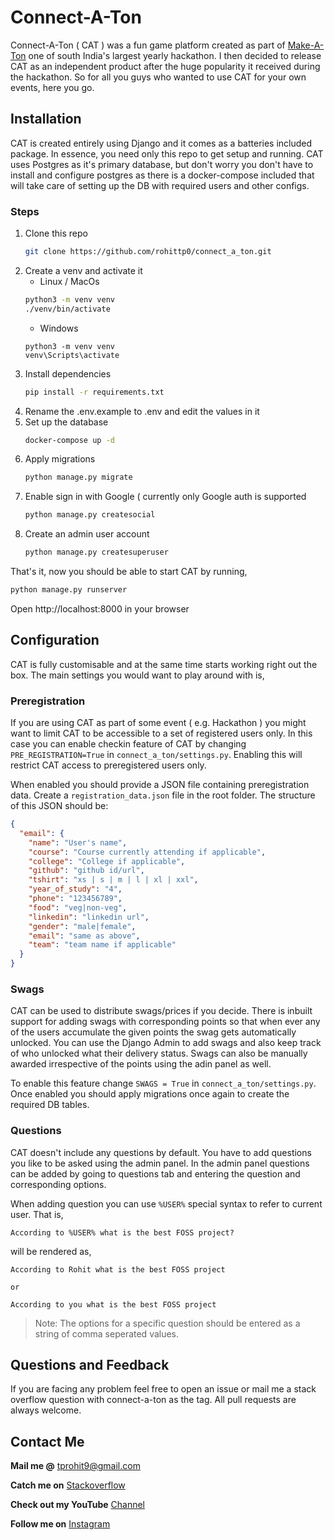 # Connect-A-Ton

Connect-A-Ton ( CAT ) was a fun game platform created as part of [Make-A-Ton](https://makeaton.in) one of south India's largest yearly hackathon. I then decided to release CAT as an independent product after the huge popularity it received during the hackathon. So for all you guys who wanted to use CAT for your own events, here you go.

## Installation

CAT is created entirely using Django and it comes as a batteries included package. In essence, you need only this repo to get setup and running. CAT uses Postgres as it's primary database, but don't  worry you don't have to install and configure postgres as there is a docker-compose included that will take care of setting up the DB with required users and other configs.

### Steps

1) Clone this repo
    ```bash
    git clone https://github.com/rohittp0/connect_a_ton.git
    ```
2) Create a venv and activate it
    - Linux / MacOs
    ```bash
   python3 -m venv venv
   ./venv/bin/activate
   ```
   - Windows
   ```
   python3 -m venv venv
   venv\Scripts\activate
   ```
3) Install dependencies
    ```bash
   pip install -r requirements.txt
    ```
4) Rename the .env.example to .env and edit the values in it
5) Set up the database
    ```bash
   docker-compose up -d
    ```
6) Apply migrations
    ```bash
   python manage.py migrate
   ```
7) Enable sign in with Google ( currently only Google auth is supported 
    ```bash
    python manage.py createsocial
    ```
8) Create an admin user account
    ```bash
   python manage.py createsuperuser
   ```
   
That's it, now you should be able to start CAT by running,
```bash
python manage.py runserver
```

Open http://localhost:8000 in your browser

## Configuration

CAT is fully customisable and at the same time starts working right out the box. The main settings you would want to play around with is,

### Preregistration

If you are using CAT as part of some event ( e.g. Hackathon ) you might want to limit CAT to be accessible to a set of registered users only. In this case you can enable checkin feature of CAT by changing `PRE_REGISTRATION=True` in `connect_a_ton/settings.py`. Enabling this will restrict CAT access to preregistered users only. 

When enabled you should provide a JSON file containing preregistration data. Create a `registration_data.json` file in the root folder. The structure of this JSON should be:

```json
{
  "email": {
    "name": "User's name",
    "course": "Course currently attending if applicable",
    "college": "College if applicable",
    "github": "github id/url",
    "tshirt": "xs | s | m | l | xl | xxl",
    "year_of_study": "4",
    "phone": "123456789",
    "food": "veg|non-veg",
    "linkedin": "linkedin url",
    "gender": "male|female",
    "email": "same as above",
    "team": "team name if applicable"
  }
}
```

### Swags

CAT can be used to distribute swags/prices if you decide. There is inbuilt support for adding swags with corresponding points so that when ever any of the users accumulate the given points the swag gets automatically unlocked. You can use the Django Admin to add swags and also keep track of who unlocked what their delivery status. Swags can also be manually awarded irrespective of the points using the adin panel as well.

To enable this feature change `SWAGS = True` in `connect_a_ton/settings.py`. Once enabled you should apply migrations once again to create the required DB tables.

### Questions

CAT doesn't include any questions by default. You have to add questions you like to be asked using the admin panel. In the admin panel questions can be added by going to questions tab and entering the question and corresponding options.

When adding question you can use `%USER%` special syntax to refer to current user. That is,
```text
According to %USER% what is the best FOSS project?
```

will be rendered as,

```text
According to Rohit what is the best FOSS project 

or

According to you what is the best FOSS project
```

> Note: The options for a specific question should be entered as a string of comma seperated values.

## Questions and Feedback
If you are facing any problem feel free to open an issue or mail me a stack overflow question with connect-a-ton as the tag. All pull requests are always welcome.

## Contact Me

**Mail me @**  [tprohit9@gmail.com](mailto:tprohit9@gmail.com)

**Catch me on**  [Stackoverflow](https://stackoverflow.com/users/10182024/rohi)

**Check out my YouTube**  [Channel](https://www.youtube.com/channel/UCVRdZwluF8jYXSIaHBqK73w)

**Follow me on**  [Instagram](https://www.instagram.com/rohit_pnr/)